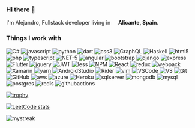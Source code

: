 ### Hi there 👋

I'm Alejandro, Fullstack developer living in <img src="https://cdn-icons-png.flaticon.com/512/323/323365.png" width="13"/> <b>Alicante, Spain</b>. </p>
<h3>Things I work with</h3>
<p>
    
  <img alt="C#" src="https://img.shields.io/badge/c%23-%23239120.svg?style=for-the-badge&logo=c-sharp&logoColor=white" />
  <img alt="javascript" src="https://img.shields.io/badge/javascript-%23323330.svg?style=for-the-badge&logo=javascript&logoColor=%23F7DF1E" /> 
  <img alt="python" src="https://img.shields.io/badge/python-3670A0?style=for-the-badge&logo=python&logoColor=ffdd54" /> 
  <img alt="dart" src="https://img.shields.io/badge/dart-%230175C2.svg?style=for-the-badge&logo=dart&logoColor=white" /> 
  <img alt="css3" src="https://img.shields.io/badge/css3-%231572B6.svg?style=for-the-badge&logo=css3&logoColor=white" /> 
  <img alt="GraphQL" src="https://img.shields.io/badge/-GraphQL-E10098?style=for-the-badge&logo=graphql&logoColor=white" /> 
  <img alt="Haskell" src="https://img.shields.io/badge/Haskell-5e5086?style=for-the-badge&logo=haskell&logoColor=white" /> 
  <img alt="html5" src="https://img.shields.io/badge/html5-%23E34F26.svg?style=for-the-badge&logo=html5&logoColor=white" />  
  <img alt="php" src="https://img.shields.io/badge/php-%23777BB4.svg?style=for-the-badge&logo=php&logoColor=white" /> 
  <img alt="typescript" src="https://img.shields.io/badge/typescript-%23007ACC.svg?style=for-the-badge&logo=typescript&logoColor=white" /> 
  
  <img alt="NET-5" src="https://img.shields.io/badge/.NET-5C2D91?style=for-the-badge&logo=.net&logoColor=white" /> 
  <img alt="angular" src="https://img.shields.io/badge/angular-%23DD0031.svg?style=for-the-badge&logo=angular&logoColor=white" /> 
  <img alt="bootstrap" src="https://img.shields.io/badge/bootstrap-%23563D7C.svg?style=for-the-badge&logo=bootstrap&logoColor=white" /> 
  <img alt="django" src="https://img.shields.io/badge/django-%23092E20.svg?style=for-the-badge&logo=django&logoColor=white" /> 
  <img alt="express" src="https://img.shields.io/badge/express.js-%23404d59.svg?style=for-the-badge&logo=express&logoColor=%2361DAFB" /> 
  
  <img alt="Flutter" src="https://img.shields.io/badge/Flutter-%2302569B.svg?style=for-the-badge&logo=Flutter&logoColor=white" /> 
  <img alt="jquery" src="https://img.shields.io/badge/jquery-%230769AD.svg?style=for-the-badge&logo=jquery&logoColor=white" /> 
  <img alt="JWT" src="https://img.shields.io/badge/JWT-black?style=for-the-badge&logo=JSON%20web%20tokens" /> 
  <img alt="less" src="https://img.shields.io/badge/less-2B4C80?style=for-the-badge&logo=less&logoColor=white" /> 
  <img alt="NPM" src="https://img.shields.io/badge/NPM-%23000000.svg?style=for-the-badge&logo=npm&logoColor=white" /> 
  <img alt="React" src="https://img.shields.io/badge/react-%2320232a.svg?style=for-the-badge&logo=react&logoColor=%2361DAFB" /> 
  <img alt="redux" src="https://img.shields.io/badge/redux-%23593d88.svg?style=for-the-badge&logo=redux&logoColor=white" /> 
  <img alt="webpack" src="https://img.shields.io/badge/webpack-%238DD6F9.svg?style=for-the-badge&logo=webpack&logoColor=black" /> 
  <img alt="Xamarin" src="https://img.shields.io/badge/Xamarin-3199DC?style=for-the-badge&logo=xamarin&logoColor=white" /> 
  <img alt="yarn" src="https://img.shields.io/badge/yarn-%232C8EBB.svg?style=for-the-badge&logo=yarn&logoColor=white" /> 
  <img alt="AndroidStudio" src="https://img.shields.io/badge/Android%20Studio-3DDC84.svg?style=for-the-badge&logo=android-studio&logoColor=white" /> 
  <img alt="Rider" src="https://img.shields.io/badge/Rider-000000.svg?style=for-the-badge&logo=Rider&logoColor=white&color=black&labelColor=crimson" /> 
  
  <img alt="vim" src="https://img.shields.io/badge/VIM-%2311AB00.svg?style=for-the-badge&logo=vim&logoColor=white" /> 
  <img alt="VSCode" src="https://img.shields.io/badge/Visual%20Studio%20Code-0078d7.svg?style=for-the-badge&logo=visual-studio-code&logoColor=white" /> 
  <img alt="VS" src="https://img.shields.io/badge/Visual%20Studio-5C2D91.svg?style=for-the-badge&logo=visual-studio&logoColor=white" /> 
  <img alt="Git" src="https://img.shields.io/badge/git-%23F05033.svg?style=for-the-badge&logo=git&logoColor=white" /> 
  <img alt="GitHub" src="https://img.shields.io/badge/github-%23121011.svg?style=for-the-badge&logo=github&logoColor=white" /> 
  <img alt="aws" src="https://img.shields.io/badge/AWS-%23FF9900.svg?style=for-the-badge&logo=amazon-aws&logoColor=white" /> 
  <img alt="azure" src="https://img.shields.io/badge/azure-%230072C6.svg?style=for-the-badge&logo=azure-devops&logoColor=white" /> 
  <img alt="Heroku" src="https://img.shields.io/badge/heroku-%23430098.svg?style=for-the-badge&logo=heroku&logoColor=white" /> 
  
  <img alt="sqlserver" src="https://img.shields.io/badge/Microsoft%20SQL%20Sever-CC2927?style=for-the-badge&logo=microsoft%20sql%20server&logoColor=white" /> 
  <img alt="mongodb" src="https://img.shields.io/badge/MongoDB-%234ea94b.svg?style=for-the-badge&logo=mongodb&logoColor=white" /> 
  <img alt="mysql" src="https://img.shields.io/badge/mysql-%2300f.svg?style=for-the-badge&logo=mysql&logoColor=white" /> 
  <img alt="postgres" src="https://img.shields.io/badge/postgres-%23316192.svg?style=for-the-badge&logo=postgresql&logoColor=white" /> 
  <img alt="redis" src="https://img.shields.io/badge/redis-%23DD0031.svg?style=for-the-badge&logo=redis&logoColor=white" /> 
  <img alt="githubactions" src="https://img.shields.io/badge/githubactions-%232671E5.svg?style=for-the-badge&logo=githubactions&logoColor=white" /> 

</p>



[![trophy](https://github-profile-trophy.vercel.app/?username=adborroto&theme=onedark)](https://github.com/adborroto)

[![LeetCode stats](https://leetcode-stats-six.vercel.app/api?username=Adborroto)](leetcode.com/Adborroto)

<img src="https://github-readme-streak-stats.herokuapp.com/?user=adborroto&theme=tokyonight" alt="mystreak"/>
<!--
**adborroto/adborroto** is a ✨ _special_ ✨ repository because its `README.md` (this file) appears on your GitHub profile.

Here are some ideas to get you started:

- 🔭 I’m currently working on ...
- 🌱 I’m currently learning ...
- 👯 I’m looking to collaborate on ...
- 🤔 I’m looking for help with ...
- 💬 Ask me about ...
- 📫 How to reach me: ...
- 😄 Pronouns: ...
- ⚡ Fun fact: ...
-->
